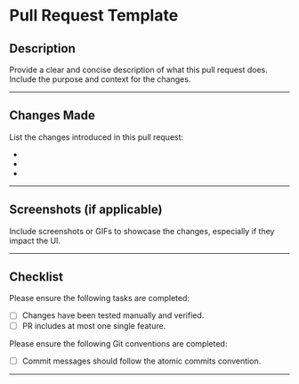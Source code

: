 # Pull Request Template

## Description
Provide a clear and concise description of what this pull request does. Include the purpose and context for the changes.

---

## Changes Made
List the changes introduced in this pull request:

-
-
-
---

## Screenshots (if applicable)
Include screenshots or GIFs to showcase the changes, especially if they impact the UI.

---

## Checklist
Please ensure the following tasks are completed:

- [ ] Changes have been tested manually and verified.
- [ ] PR includes at most one single feature.

Please ensure the following Git conventions are completed:

- [ ] Commit messages should follow the atomic commits convention.

---
